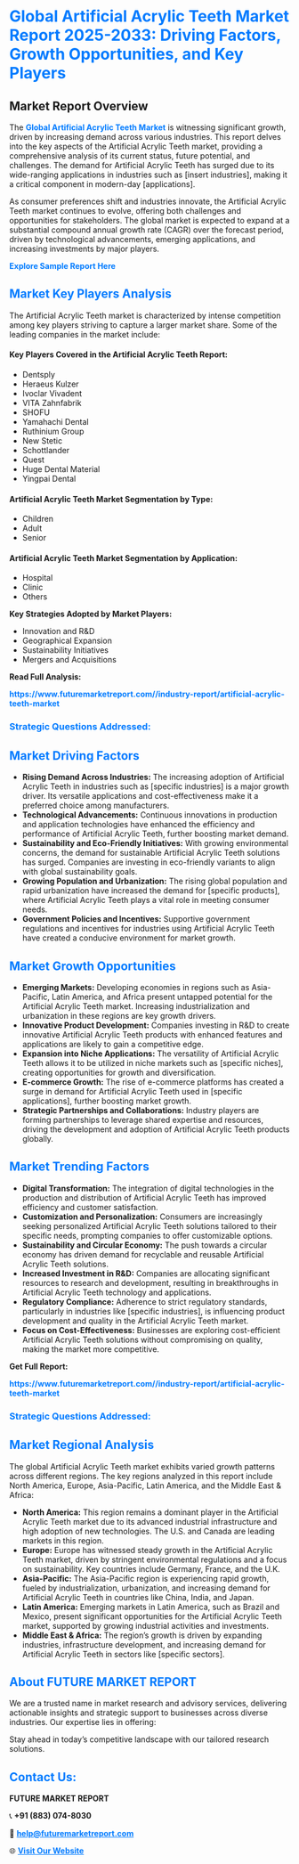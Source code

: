 <h1 style="color: #007BFF;">Global Artificial Acrylic Teeth Market Report 2025-2033: Driving Factors, Growth Opportunities, and Key Players</h1>

<section id="overview">
<h2>Market Report Overview</h2>
<p>The <a href="https://www.futuremarketreport.com//industry-report/artificial-acrylic-teeth-market" style="color: #007BFF; text-decoration: none;"><strong>Global Artificial Acrylic Teeth Market</strong></a> is witnessing significant growth, driven by increasing demand across various industries. This report delves into the key aspects of the Artificial Acrylic Teeth market, providing a comprehensive analysis of its current status, future potential, and challenges. The demand for Artificial Acrylic Teeth has surged due to its wide-ranging applications in industries such as [insert industries], making it a critical component in modern-day [applications].</p>
<p>As consumer preferences shift and industries innovate, the Artificial Acrylic Teeth market continues to evolve, offering both challenges and opportunities for stakeholders. The global market is expected to expand at a substantial compound annual growth rate (CAGR) over the forecast period, driven by technological advancements, emerging applications, and increasing investments by major players.</p>
</section>

<section id="overview">
<p><a href="https://www.futuremarketreport.com//request-sample/reportId=86461" style="color: #007BFF; text-decoration: none;"><strong>Explore Sample Report Here</strong></a></p>
</section>

<section id="key-players">
<h2 style="color: #007BFF;">Market Key Players Analysis</h2>
<p>The Artificial Acrylic Teeth market is characterized by intense competition among key players striving to capture a larger market share. Some of the leading companies in the market include:</p>
<h4>Key Players Covered in the Artificial Acrylic Teeth Report:</h4>
<ul><li>Dentsply</li><li>Heraeus Kulzer</li><li>Ivoclar Vivadent</li><li>VITA Zahnfabrik</li><li>SHOFU</li><li>Yamahachi Dental</li><li>Ruthinium Group</li><li>New Stetic</li><li>Schottlander</li><li>Quest</li><li>Huge Dental Material</li><li>Yingpai Dental</li></ul>
<h4>Artificial Acrylic Teeth Market Segmentation by Type:</h4>
<ul><li>Children</li><li>Adult</li><li>Senior</li></ul>

<h4>Artificial Acrylic Teeth Market Segmentation by Application:</h4>
<ul><li>Hospital</li><li>Clinic</li><li>Others</li></ul>
<p><strong>Key Strategies Adopted by Market Players:</strong></p>
<ul>
<li>Innovation and R&D</li>
<li>Geographical Expansion</li>
<li>Sustainability Initiatives</li>
<li>Mergers and Acquisitions</li>
</ul>
</section>

<section>
<p><strong>Read Full Analysis: </strong></p><a href="https://www.futuremarketreport.com//industry-report/artificial-acrylic-teeth-market" style="color: #007BFF; text-decoration: none;"><strong>https://www.futuremarketreport.com//industry-report/artificial-acrylic-teeth-market</strong></a>
<h3 style="color: #007BFF;">Strategic Questions Addressed:</h3>
</section>

<section id="driving-factors">
<h2 style="color: #007BFF;">Market Driving Factors</h2>
<ul>
<li><strong>Rising Demand Across Industries:</strong> The increasing adoption of Artificial Acrylic Teeth in industries such as [specific industries] is a major growth driver. Its versatile applications and cost-effectiveness make it a preferred choice among manufacturers.</li>
<li><strong>Technological Advancements:</strong> Continuous innovations in production and application technologies have enhanced the efficiency and performance of Artificial Acrylic Teeth, further boosting market demand.</li>
<li><strong>Sustainability and Eco-Friendly Initiatives:</strong> With growing environmental concerns, the demand for sustainable Artificial Acrylic Teeth solutions has surged. Companies are investing in eco-friendly variants to align with global sustainability goals.</li>
<li><strong>Growing Population and Urbanization:</strong> The rising global population and rapid urbanization have increased the demand for [specific products], where Artificial Acrylic Teeth plays a vital role in meeting consumer needs.</li>
<li><strong>Government Policies and Incentives:</strong> Supportive government regulations and incentives for industries using Artificial Acrylic Teeth have created a conducive environment for market growth.</li>
</ul>
</section>

<section id="growth-opportunities">
<h2 style="color: #007BFF;">Market Growth Opportunities</h2>
<ul>
<li><strong>Emerging Markets:</strong> Developing economies in regions such as Asia-Pacific, Latin America, and Africa present untapped potential for the Artificial Acrylic Teeth market. Increasing industrialization and urbanization in these regions are key growth drivers.</li>
<li><strong>Innovative Product Development:</strong> Companies investing in R&D to create innovative Artificial Acrylic Teeth products with enhanced features and applications are likely to gain a competitive edge.</li>
<li><strong>Expansion into Niche Applications:</strong> The versatility of Artificial Acrylic Teeth allows it to be utilized in niche markets such as [specific niches], creating opportunities for growth and diversification.</li>
<li><strong>E-commerce Growth:</strong> The rise of e-commerce platforms has created a surge in demand for Artificial Acrylic Teeth used in [specific applications], further boosting market growth.</li>
<li><strong>Strategic Partnerships and Collaborations:</strong> Industry players are forming partnerships to leverage shared expertise and resources, driving the development and adoption of Artificial Acrylic Teeth products globally.</li>
</ul>
</section>

<section id="trending-factors">
<h2 style="color: #007BFF;">Market Trending Factors</h2>
<ul>
<li><strong>Digital Transformation:</strong> The integration of digital technologies in the production and distribution of Artificial Acrylic Teeth has improved efficiency and customer satisfaction.</li>
<li><strong>Customization and Personalization:</strong> Consumers are increasingly seeking personalized Artificial Acrylic Teeth solutions tailored to their specific needs, prompting companies to offer customizable options.</li>
<li><strong>Sustainability and Circular Economy:</strong> The push towards a circular economy has driven demand for recyclable and reusable Artificial Acrylic Teeth solutions.</li>
<li><strong>Increased Investment in R&D:</strong> Companies are allocating significant resources to research and development, resulting in breakthroughs in Artificial Acrylic Teeth technology and applications.</li>
<li><strong>Regulatory Compliance:</strong> Adherence to strict regulatory standards, particularly in industries like [specific industries], is influencing product development and quality in the Artificial Acrylic Teeth market.</li>
<li><strong>Focus on Cost-Effectiveness:</strong> Businesses are exploring cost-efficient Artificial Acrylic Teeth solutions without compromising on quality, making the market more competitive.</li>
</ul>
</section>

<section>
<p><strong>Get Full Report: </strong></p><a href="https://www.futuremarketreport.com//industry-report/artificial-acrylic-teeth-market" style="color: #007BFF; text-decoration: none;"><strong>https://www.futuremarketreport.com//industry-report/artificial-acrylic-teeth-market</strong></a>
<h3 style="color: #007BFF;">Strategic Questions Addressed:</h3>
</section>


<section id="regional-analysis">
<h2 style="color: #007BFF;">Market Regional Analysis</h2>
<p>The global Artificial Acrylic Teeth market exhibits varied growth patterns across different regions. The key regions analyzed in this report include North America, Europe, Asia-Pacific, Latin America, and the Middle East & Africa:</p>
<ul>
<li><strong>North America:</strong> This region remains a dominant player in the Artificial Acrylic Teeth market due to its advanced industrial infrastructure and high adoption of new technologies. The U.S. and Canada are leading markets in this region.</li>
<li><strong>Europe:</strong> Europe has witnessed steady growth in the Artificial Acrylic Teeth market, driven by stringent environmental regulations and a focus on sustainability. Key countries include Germany, France, and the U.K.</li>
<li><strong>Asia-Pacific:</strong> The Asia-Pacific region is experiencing rapid growth, fueled by industrialization, urbanization, and increasing demand for Artificial Acrylic Teeth in countries like China, India, and Japan.</li>
<li><strong>Latin America:</strong> Emerging markets in Latin America, such as Brazil and Mexico, present significant opportunities for the Artificial Acrylic Teeth market, supported by growing industrial activities and investments.</li>
<li><strong>Middle East & Africa:</strong> The region’s growth is driven by expanding industries, infrastructure development, and increasing demand for Artificial Acrylic Teeth in sectors like [specific sectors].</li>
</ul>
</section>

<footer>
<h2 style="color: #007BFF;">About FUTURE MARKET REPORT</h2>
<p>We are a trusted name in market research and advisory services, delivering actionable insights and strategic support to businesses across diverse industries. Our expertise lies in offering:</p>

<p>Stay ahead in today’s competitive landscape with our tailored research solutions.</p>

<h2 style="color: #007BFF;">Contact Us:</h2>
<p><strong>FUTURE MARKET REPORT</strong></p>
<p>📞 <strong>+91 (883) 074-8030</strong></p>
<p>📧 <strong><a href="mailto:help@futuremarketreport.com" style="color: #007BFF;">help@futuremarketreport.com</a></strong></p>
<p>🌐 <strong><a href="https://www.futuremarketreport.com/" style="color: #007BFF;">Visit Our Website</a></strong></p>
</footer>